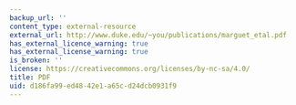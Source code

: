 ```yaml
---
backup_url: ''
content_type: external-resource
external_url: http://www.duke.edu/~you/publications/marguet_etal.pdf
has_external_licence_warning: true
has_external_license_warning: true
is_broken: ''
license: https://creativecommons.org/licenses/by-nc-sa/4.0/
title: PDF
uid: d186fa99-ed48-42e1-a65c-d24dcb0931f9
---
```

